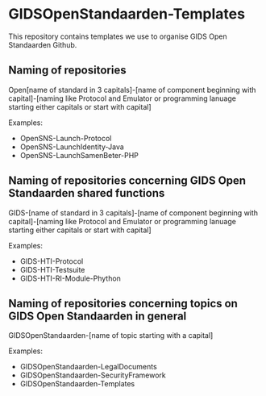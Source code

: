 # GIDSOpenStandaarden-Templates

This repository contains templates we use to organise GIDS Open Standaarden Github.

## Naming of repositories

Open[name of standard in 3 capitals]-[name of component beginning with capital]-[naming like Protocol and Emulator or programming lanuage starting either capitals or start with capital]

Examples:
- OpenSNS-Launch-Protocol
- OpenSNS-LaunchIdentity-Java
- OpenSNS-LaunchSamenBeter-PHP

## Naming of repositories concerning GIDS Open Standaarden shared functions

GIDS-[name of standard in 3 capitals]-[name of component beginning with capital]-[naming like Protocol and Emulator or programming lanuage starting either capitals or start with capital]

Examples:
- GIDS-HTI-Protocol
- GIDS-HTI-Testsuite
- GIDS-HTI-RI-Module-Phython 

## Naming of repositories concerning topics on GIDS Open Standaarden in general

GIDSOpenStandaarden-[name of topic starting with a capital]

Examples:
- GIDSOpenStandaarden-LegalDocuments
- GIDSOpenStandaarden-SecurityFramework
- GIDSOpenStandaarden-Templates

